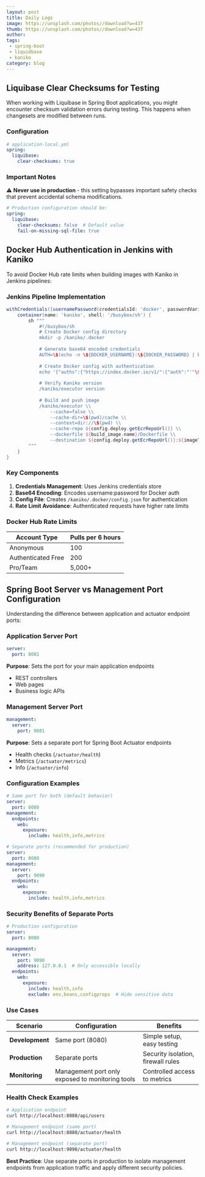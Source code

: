 ```yaml
---
layout: post
title: Daily Logs
image: https://unsplash.com/photos//download?w=437
thumb: https://unsplash.com/photos//download?w=437
author: 
tags: 
 - spring-boot
 - liquidbase
 - kaniko
category: blog
---
```


## Liquibase Clear Checksums for Testing

When working with Liquibase in Spring Boot applications, you might encounter checksum validation errors during testing. This happens when changesets are modified between runs.

### Configuration

```yaml
# application-local.yml
spring:
  liquibase:
    clear-checksums: true
```

### Important Notes

⚠️ **Never use in production** - this setting bypasses important safety checks that prevent accidental schema modifications.

```yaml
# Production configuration should be:
spring:
  liquibase:
    clear-checksums: false  # Default value
    fail-on-missing-sql-file: true
```

## Docker Hub Authentication in Jenkins with Kaniko

To avoid Docker Hub rate limits when building images with Kaniko in Jenkins pipelines:

### Jenkins Pipeline Implementation

```groovy
withCredentials([usernamePassword(credentialsId: 'docker', passwordVariable: 'DOCKER_PASSWORD', usernameVariable: 'DOCKER_USERNAME')]) {
    container(name: 'kaniko', shell: '/busybox/sh') {
        sh """
            #!/busybox/sh            
            # Create Docker config directory
            mkdir -p /kaniko/.docker
            
            # Generate base64 encoded credentials
            AUTH=\$(echo -n \${DOCKER_USERNAME}:\${DOCKER_PASSWORD} | base64)
            
            # Create Docker config with authentication
            echo '{"auths":{"https://index.docker.io/v1/":{"auth":"'"\${AUTH}"'"}}}' > /kaniko/.docker/config.json
            
            # Verify Kaniko version
            /kaniko/executor version
            
            # Build and push image
            /kaniko/executor \\
                --cache=false \\
                --cache-dir=\$(pwd)/cache \\
                --context=dir://\$(pwd) \\
                --cache-repo ${config.deploy.getEcrRepoUrl()} \\
                --dockerfile ${build_image.name}/Dockerfile \\
                --destination ${config.deploy.getEcrRepoUrl()}:${imageTag}
        """
    }
}
```

### Key Components

1. **Credentials Management**: Uses Jenkins credentials store
2. **Base64 Encoding**: Encodes username:password for Docker auth
3. **Config File**: Creates `/kaniko/.docker/config.json` for authentication
4. **Rate Limit Avoidance**: Authenticated requests have higher rate limits

### Docker Hub Rate Limits

| Account Type | Pulls per 6 hours |
|--------------|------------------|
| Anonymous | 100 |
| Authenticated Free | 200 |
| Pro/Team | 5,000+ |

## Spring Boot Server vs Management Port Configuration

Understanding the difference between application and actuator endpoint ports:

### Application Server Port

```yaml
server:
  port: 8081
```

**Purpose**: Sets the port for your main application endpoints
- REST controllers
- Web pages
- Business logic APIs

### Management Server Port

```yaml
management:
  server:
    port: 9081
```

**Purpose**: Sets a separate port for Spring Boot Actuator endpoints
- Health checks (`/actuator/health`)
- Metrics (`/actuator/metrics`)
- Info (`/actuator/info`)

### Configuration Examples

```yaml
# Same port for both (default behavior)
server:
  port: 8080
management:
  endpoints:
    web:
      exposure:
        include: health,info,metrics

# Separate ports (recommended for production)
server:
  port: 8080
management:
  server:
    port: 9090
  endpoints:
    web:
      exposure:
        include: health,info,metrics
```

### Security Benefits of Separate Ports

```yaml
# Production configuration
server:
  port: 8080

management:
  server:
    port: 9090
    address: 127.0.0.1  # Only accessible locally
  endpoints:
    web:
      exposure:
        include: health,info
        exclude: env,beans,configprops  # Hide sensitive data
```

### Use Cases

| Scenario | Configuration | Benefits |
|----------|---------------|----------|
| **Development** | Same port (8080) | Simple setup, easy testing |
| **Production** | Separate ports | Security isolation, firewall rules |
| **Monitoring** | Management port only exposed to monitoring tools | Controlled access to metrics |

### Health Check Examples

```bash
# Application endpoint
curl http://localhost:8080/api/users

# Management endpoint (same port)
curl http://localhost:8080/actuator/health

# Management endpoint (separate port)
curl http://localhost:9090/actuator/health
```

**Best Practice**: Use separate ports in production to isolate management endpoints from application traffic and apply different security policies.